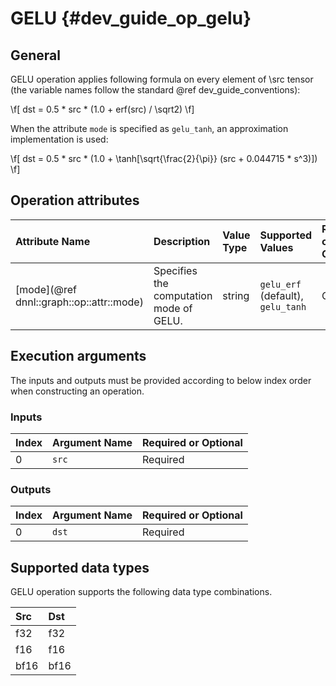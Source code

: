 GELU {#dev_guide_op_gelu}
=========================

## General

GELU operation applies following formula on every element of \src tensor (the
variable names follow the standard @ref dev_guide_conventions):

\f[ dst = 0.5 * src * (1.0 + erf(src) / \sqrt2) \f]

When the attribute `mode` is specified as `gelu_tanh`, an approximation
implementation is used:

\f[ dst = 0.5 * src * (1.0 + \tanh[\sqrt{\frac{2}{\pi}} (src + 0.044715 * s^3)]) \f]

## Operation attributes

| Attribute Name                             | Description                             | Value Type | Supported Values                  | Required or Optional |
|:-------------------------------------------|:----------------------------------------|:-----------|:----------------------------------|:---------------------|
| [mode](@ref dnnl::graph::op::attr::mode)   | Specifies the computation mode of GELU. | string     | `gelu_erf` (default), `gelu_tanh` | Optional             |

## Execution arguments

The inputs and outputs must be provided according to below index order when
constructing an operation.

### Inputs

| Index | Argument Name | Required or Optional |
|:------|:--------------|:---------------------|
| 0     | `src`         | Required             |

### Outputs

| Index | Argument Name | Required or Optional |
|:------|:--------------|:---------------------|
| 0     | `dst`         | Required             |

## Supported data types

GELU operation supports the following data type combinations.

| Src  | Dst  |
|:-----|:-----|
| f32  | f32  |
| f16  | f16  |
| bf16 | bf16 |
